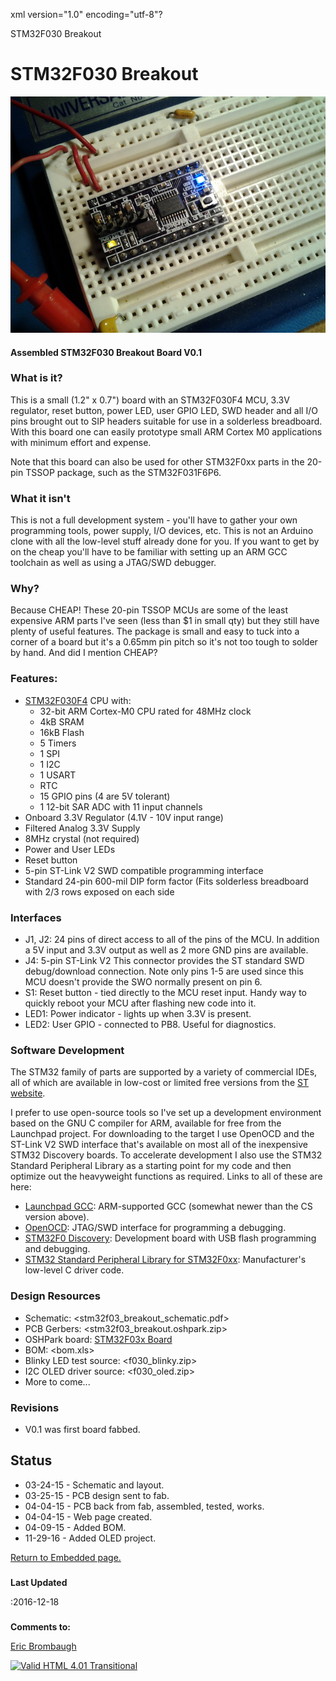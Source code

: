 xml version="1.0" encoding="utf-8"?



STM32F030 Breakout




# STM32F030 Breakout


![STM32F030 Breakout](f030_assembled.jpg)


#### Assembled STM32F030 Breakout Board V0.1


### What is it?


This is a small (1.2" x 0.7") board with an STM32F030F4 MCU, 3.3V regulator,
reset button, power LED, user GPIO LED, SWD header and all I/O pins brought
out to SIP headers suitable for use in a solderless breadboard. With this
board one can easily prototype small ARM Cortex M0 applications with minimum
effort and expense.

Note that this board can also be used for other STM32F0xx parts in the
20-pin TSSOP package, such as the STM32F031F6P6.

### What it isn't


This is not a full development system - you'll have to gather your own
programming tools, power supply, I/O devices, etc. This is not an Arduino
clone with all the low-level stuff already done for you. If you want to get by
on the cheap you'll have to be familiar with setting up an ARM GCC toolchain
as well as using a JTAG/SWD debugger.

### Why?


Because CHEAP! These 20-pin TSSOP MCUs are some of the least expensive ARM
parts I've seen (less than $1 in small qty) but they still have plenty of
useful features. The package is small and easy to tuck into a corner of a
board but it's a 0.65mm pin pitch so it's not too tough to solder by hand.
And did I mention CHEAP?

### Features:


* [STM32F030F4](http://www.st.com/web/en/catalog/mmc/SC1169/SS1574/LN1826/PF258968)
 CPU with:
	+ 32-bit ARM Cortex-M0 CPU rated for 48MHz clock
	+ 4kB SRAM
	+ 16kB Flash
	+ 5 Timers
	+ 1 SPI
	+ 1 I2C
	+ 1 USART
	+ RTC
	+ 15 GPIO pins (4 are 5V tolerant)
	+ 1 12-bit SAR ADC with 11 input channels
* Onboard 3.3V Regulator (4.1V - 10V input range)
* Filtered Analog 3.3V Supply
* 8MHz crystal (not required)
* Power and User LEDs
* Reset button
* 5-pin ST-Link V2 SWD compatible programming interface
* Standard 24-pin 600-mil DIP form factor (Fits solderless breadboard
 with 2/3 rows exposed on each side


### Interfaces


* J1, J2: 24 pins of direct access to all of the pins of the MCU.
 In addition a 5V input and 3.3V output as well as 2 more GND pins
 are available.
* J4: 5-pin ST-Link V2 This connector provides the ST standard
 SWD debug/download connection. Note only pins 1-5 are used
 since this MCU doesn't provide the SWO normally present on pin 6.
* S1: Reset button - tied directly to the MCU reset input. Handy way to
 quickly reboot your MCU after flashing new code into it.
* LED1: Power indicator - lights up when 3.3V is present.
* LED2: User GPIO - connected to PB8. Useful for diagnostics.


### Software Development


The STM32 family of parts are supported by a variety of commercial IDEs, all
of which are available in low-cost or limited free versions from the
[ST website](http://www.st.com/internet/mcu/class/1734.jsp).

I prefer to use open-source tools so I've set up a development environment
based on the GNU C compiler for ARM, available for free from the Launchpad
project. For downloading to the target I use OpenOCD and the ST-Link V2 SWD
interface that's available on most all of the inexpensive STM32 Discovery boards.
To accelerate development I also use the STM32 Standard Peripheral Library as
a starting point for my code and then optimize out the heavyweight functions
as required. Links to all of these are here:

* [Launchpad GCC](https://launchpad.net/gcc-arm-embedded): 
 ARM-supported GCC (somewhat newer than the CS version above).
* [OpenOCD](http://openocd.org/): JTAG/SWD interface for
 programming a debugging.
* [STM32F0 Discovery](http://www.st.com/web/catalog/tools/FM116/SC959/SS1532/PF253215?sc=internet/evalboard/product/253215.jsp): Development board with USB flash programming
 and debugging.
* [STM32 Standard Peripheral Library for STM32F0xx](http://www.st.com/web/catalog/tools/FM147/CL1794/SC961/SS1743/LN1939/PF257884): Manufacturer's low-level C driver code.


### Design Resources


* Schematic: <stm32f03_breakout_schematic.pdf>
* PCB Gerbers: <stm32f03_breakout.oshpark.zip>
* OSHPark board: [STM32F03x Board](https://oshpark.com/shared_projects/ICEtPDRF)
* BOM: <bom.xls>
* Blinky LED test source: <f030_blinky.zip>
* I2C OLED driver source: <f030_oled.zip>
* More to come...


### Revisions


* V0.1 was first board fabbed.


## Status


* 03-24-15 - Schematic and layout.
* 03-25-15 - PCB design sent to fab.
* 04-04-15 - PCB back from fab, assembled, tested, works.
* 04-04-15 - Web page created.
* 04-09-15 - Added BOM.
* 11-29-16 - Added OLED project.


[Return to Embedded page.](../index.html)
##### 
**Last Updated**


:2016-12-18
##### 
**Comments to:**


[Eric Brombaugh](mailto:ebrombaugh1@cox.net)

[![Valid HTML 4.01 Transitional](http://www.w3.org/Icons/valid-html401)](http://validator.w3.org/check?uri=referer)










